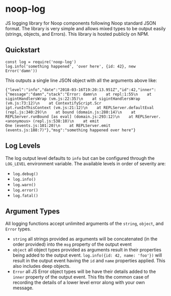 # noop-log
JS logging library for Noop components following Noop standard JSON format. The
library is very simple and allows mixed types to be output easily (strings,
objects, and Errors). This library is hosted publicly on NPM.

## Quickstart
```
const log = require('noop-log')
log.info('something happened', 'over here', {id: 42}, new Error('damn'))
```

This outputs a single line JSON object with all the arguments above like:
```
{"level":"info","date":"2018-03-16T19:20:13.951Z","id":42,"inner":{"message":"damn","stack":"Error: damn\n    at repl:1:55\n    at sigintHandlersWrap (vm.js:22:35)\n    at sigintHandlersWrap (vm.js:73:12)\n    at ContextifyScript.Scr
ipt.runInThisContext (vm.js:21:12)\n    at REPLServer.defaultEval (repl.js:340:29)\n    at bound (domain.js:280:14)\n    at REPLServer.runBound [as eval] (domain.js:293:12)\n    at REPLServer.<anonymous> (repl.js:538:10)\n    at emit
One (events.js:101:20)\n    at REPLServer.emit (events.js:188:7)"},"msg":"something happened over here"}
```

## Log Levels
The log output level defaults to `info` but can be configured through the
`LOG_LEVEL` environment variable. The available levels in order of severity are:
- `log.debug()`
- `log.info()`
- `log.warn()`
- `log.error()`
- `log.fatal()`

## Argument Types
All logging functions accept unlimited arguments of the `string`, `object`, and
`Error` types.
- `string` all strings provided as arguments will be concatenated (in the order
  provided) into the `msg` property of the output event
- `object` all object types provided as arguments result in their properties
  being added to the output event. `log.info({id: 42, name: 'foo'})` will result
  in the output event having the `id` and `name` properties applied. This also
  includes deep objects.
- `Error` all JS Error object types will be have their details added to the
  `inner` property of the output event. This fits the common case of recording
  the details of a lower level error along with your own message.

